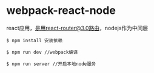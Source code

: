 # webpack-react-node
react应用，是用react-router@3.0路由，nodejs作为中间层

```
$ npm install 安装依赖

$ npm run dev //webpack编译

$ npm run server //开启本地node服务
```
